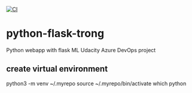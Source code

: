 [![CI](https://github.com/azurespeedup/python-flask-trong/actions/workflows/main.yml/badge.svg)](https://github.com/azurespeedup/python-flask-trong/actions/workflows/main.yml)

# python-flask-trong
Python webapp with flask ML Udacity Azure DevOps project

## create virtual environment
python3 -m venv ~/.myrepo
source ~/.myrepo/bin/activate
which python
